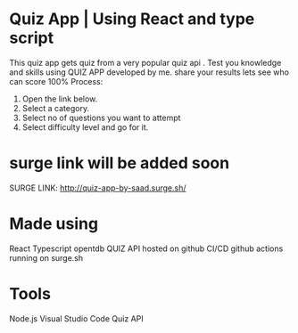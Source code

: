 # Quiz App | Using React and type script
This quiz app gets quiz from a very popular quiz api .
Test you knowledge and skills using QUIZ APP developed by me.
share your results lets see who can score 100%
Process:  
1. Open the link below.
2. Select a category.
3. Select no of questions you want to attempt
4. Select difficulty level 
and go for it.

# surge link will be added soon
SURGE LINK: http://quiz-app-by-saad.surge.sh/

# Made using 
React
Typescript
opentdb QUIZ API
hosted on github
CI/CD github actions
running on surge.sh

# Tools

Node.js 
Visual Studio Code 
Quiz API
